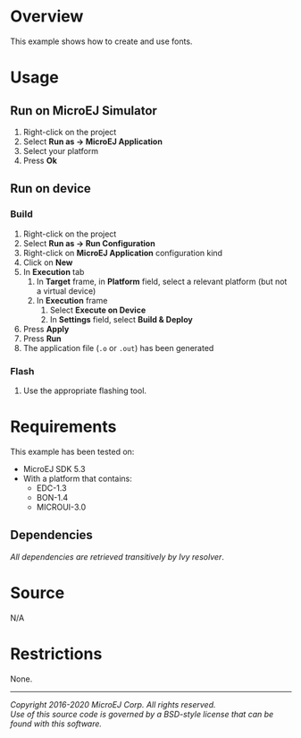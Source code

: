 # Overview

This example shows how to create and use fonts.

# Usage

## Run on MicroEJ Simulator

1. Right-click on the project
2. Select **Run as -> MicroEJ Application**
3. Select your platform 
4. Press **Ok**

## Run on device

### Build

1. Right-click on the project
2. Select **Run as -> Run Configuration** 
3. Right-click on **MicroEJ Application** configuration kind
4. Click on **New**
5. In **Execution** tab
    1. In **Target** frame, in **Platform** field, select a relevant platform (but not a virtual device)
    2. In **Execution** frame
        1. Select **Execute on Device**
        2. In **Settings** field, select **Build & Deploy**
6. Press **Apply**
7. Press **Run**
8. The application file (`.o` or `.out`) has been generated

### Flash

1. Use the appropriate flashing tool.

# Requirements

This example has been tested on:

* MicroEJ SDK 5.3
* With a platform that contains:
    * EDC-1.3
    * BON-1.4
    * MICROUI-3.0

## Dependencies

_All dependencies are retrieved transitively by Ivy resolver_.

# Source

N/A

# Restrictions

None.

 
---     
_Copyright 2016-2020 MicroEJ Corp. All rights reserved._  
_Use of this source code is governed by a BSD-style license that can be found with this software._